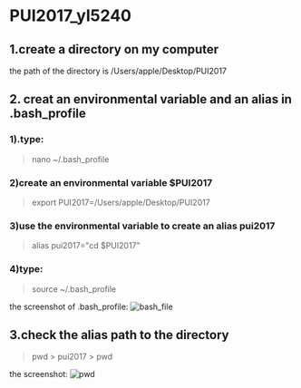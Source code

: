# PUI2017_yl5240
## 1.create a directory on my computer 
the path of the directory is /Users/apple/Desktop/PUI2017

## 2. creat an environmental variable and an alias in .bash_profile
### 1).type:
> nano ~/.bash_profile
### 2)create an environmental variable $PUI2017
> export PUI2017=/Users/apple/Desktop/PUI2017
### 3)use the environmental variable to create an alias pui2017
> alias pui2017="cd $PUI2017"
### 4)type:
> source ~/.bash_profile

the screenshot of .bash_profile:
![bash_file](https://github.com/picniclin/PUI2017_yl5240/blob/master/screenshot%201.png)

## 3.check the alias path to the directory

> pwd > pui2017 > pwd

the screenshot:
![pwd](https://github.com/picniclin/PUI2017_yl5240/blob/master/screenshot%202.png)

